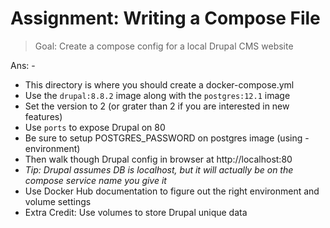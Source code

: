 # Assignment: Writing a Compose File

> Goal: Create a compose config for a local Drupal CMS website

Ans: -
- This directory is where you should create a docker-compose.yml 
- Use the `drupal:8.8.2` image along with the `postgres:12.1` image
- Set the version to 2 (or grater than 2 if you are interested in new features)
- Use `ports` to expose Drupal on 80
- Be sure to setup POSTGRES_PASSWORD on postgres image (using -environment)
- Then walk though Drupal config in browser at http://localhost:80
- *Tip: Drupal assumes DB is localhost, but it will actually be on the compose service name you give it*
- Use Docker Hub documentation to figure out the right environment and volume settings
- Extra Credit: Use volumes to store Drupal unique data
